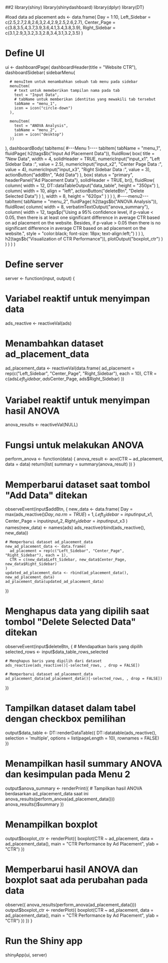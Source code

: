 ##2
library(shiny)
library(shinydashboard)
library(dplyr)
library(DT)

#load data ad placement
ads <- data.frame(
  Day = 1:10,
  Left_Sidebar = c(2.5,2.7,2.8,2.6,3,2.4,2.9,2.5,2.6,2.7),
  Center_Page = c(3.8,3.5,4,3.7,3.9,3.6,4.1,3.4,3.8,3.9),
  Right_Sidebar = c(3.1,2.9,3,3.2,3.3,2.8,3.4,3.1,3.2,3.5)
)

# Define UI
ui <- dashboardPage(
  dashboardHeader(title = "Website CTR"),
  dashboardSidebar(
    sidebarMenu(
      
      # menuItem untuk menambahkan sebuah tab menu pada sidebar
      menuItem(
        # text untuk memeberikan tampilan nama pada tab
        text = "Input Data",
        # tabName untuk memberikan identitas yang mewakili tab tersebut
        tabName = "menu_1",
        icon = icon("circle-down")
      ),
      
      menuItem(
        text = "ANOVA Analysis",
        tabName = "menu_2",
        icon = icon("desktop")
      ))
  ),
  dashboardBody(
    tabItems(
      #---Menu 1----
      tabItem(
        tabName = "menu_1",
        fluidPage(
          h2(tags$b("Input Ad Placement Data")),
          fluidRow(
            box(
              title = "New Data",
              width = 4,
              solidHeader = TRUE,
              numericInput("input_x1", "Left Sidebar Data :", value = 2.5),
              numericInput("input_x2", "Center Page Data :", value = 4),
              numericInput("input_x3", "Right Sidebar Data :", value = 3),
              actionButton("addBtn", "Add Data")
            ),
            box(
              status = "primary",
              headerPanel("Ad Placement Data"),
              solidHeader = TRUE,
              br(),
              fluidRow(
                column(
                  width = 12,
                  DT::dataTableOutput("data_table", height = "350px")
                ),
                column(
                  width = 10,
                  align = "left",
                  actionButton("deleteBtn", "Delete Selected Data")
                )
              ),
              width = 8,
              height = "620px"
            )
          )
        )
      ),
      #----menu2---
      tabItem(
        tabName = "menu_2",
        fluidPage(
          h2(tags$b("ANOVA Analysis")),
          fluidRow(
            column(
              width = 8,
              verbatimTextOutput("anova_summary"),
              column(
                width = 12,
                tags$p("Using a 95% confidence level, if p-value < 0.05, then there is at least one significant difference in average CTR based on ad placement on the website. Besides, if p-value > 0.05 then there is no significant difference in average CTR based on ad placement on the website.",
                       style = "color:black; font-size: 18px; text-align:left;")
              )
            )
          ),
          h2(tags$b("Visualization of CTR Performance")),
          plotOutput("boxplot_ctr")
        )
      )
    )
  )
)

# Define server
server <- function(input, output) {
  # Variabel reaktif untuk menyimpan data
  ads_reactive <- reactiveVal(ads)
  
  # Menambahkan dataset ad_placement_data
  ad_placement_data <- reactiveVal(data.frame(
    ad_placement = rep(c("Left_Sidebar", "Center_Page", "Right_Sidebar"), each = 10),
    CTR = c(ads$Left_Sidebar, ads$Center_Page, ads$Right_Sidebar)
  ))
  
  # Variabel reaktif untuk menyimpan hasil ANOVA
  anova_results <- reactiveVal(NULL)
  
  # Fungsi untuk melakukan ANOVA
  perform_anova <- function(data) {
    anova_result <- aov(CTR ~ ad_placement, data = data)
    return(list(
      summary = summary(anova_result)
    ))
  }
  
  # Memperbarui dataset saat tombol "Add Data" ditekan
  observeEvent(input$addBtn, {
    new_data <- data.frame(
      Day = max(ads_reactive()$Day, na.rm = TRUE) + 1,
      Left_Sidebar = input$input_x1,
      Center_Page = input$input_x2,
      Right_Sidebar = input$input_x3
    )
    names(new_data) <- names(ads)
    ads_reactive(rbind(ads_reactive(), new_data))
    
    # Memperbarui dataset ad_placement_data
    new_ad_placement_data <- data.frame(
      ad_placement = rep(c("Left_Sidebar", "Center_Page", "Right_Sidebar"), each = 1),
      CTR = c(new_data$Left_Sidebar, new_data$Center_Page, new_data$Right_Sidebar)
    )
    updated_ad_placement_data <- rbind(ad_placement_data(), new_ad_placement_data)
    ad_placement_data(updated_ad_placement_data)
  })
  
  # Menghapus data yang dipilih saat tombol "Delete Selected Data" ditekan
  observeEvent(input$deleteBtn, {
    # Mendapatkan baris yang dipilih
    selected_rows <- input$data_table_rows_selected
    
    # Menghapus baris yang dipilih dari dataset
    ads_reactive(ads_reactive()[-selected_rows, , drop = FALSE])
    
    # Memperbarui dataset ad_placement_data
    ad_placement_data(ad_placement_data()[-selected_rows, , drop = FALSE])
  })
  
  # Tampilkan dataset dalam tabel dengan checkbox pemilihan
  output$data_table <- DT::renderDataTable({
    DT::datatable(ads_reactive(), selection = 'multiple', options = list(pageLength = 10), rownames = FALSE)
  })
  
  # Menampilkan hasil summary ANOVA dan kesimpulan pada Menu 2
  output$anova_summary <- renderPrint({
    # Tampilkan hasil ANOVA berdasarkan ad_placement_data saat ini
    anova_results(perform_anova(ad_placement_data()))
    anova_results()$summary
  })
  
  # Menampilkan boxplot
  output$boxplot_ctr <- renderPlot({
    boxplot(CTR ~ ad_placement, data = ad_placement_data(), main = "CTR Performance by Ad Placement", ylab = "CTR")
  })
  
  # Memperbarui hasil ANOVA dan boxplot saat ada perubahan pada data
  observe({
    anova_results(perform_anova(ad_placement_data()))
    output$boxplot_ctr <- renderPlot({
      boxplot(CTR ~ ad_placement, data = ad_placement_data(), main = "CTR Performance by Ad Placement", ylab = "CTR")
    })
  })
}

# Run the Shiny app
shinyApp(ui, server)

